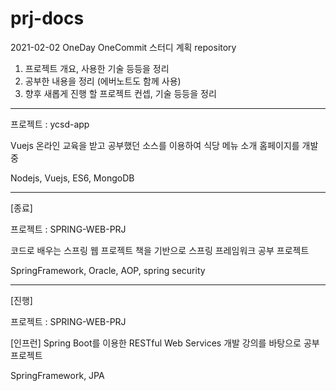 # prj-docs

2021-02-02 OneDay OneCommit 스터디 계획 repository

01. 프로젝트 개요, 사용한 기술 등등을 정리
02. 공부한 내용을 정리 (에버노트도 함께 사용)
03. 향후 새롭게 진행 할 프로젝트 컨셉, 기술 등등을 정리

------------------------------------------------------

프로젝트 : ycsd-app

Vuejs 온라인 교육을 받고 공부했던 소스를 이용하여 식당 메뉴 소개 홈페이지를 개발중

Nodejs, Vuejs, ES6, MongoDB


------------------------------------------------------
[종료]

프로젝트 : SPRING-WEB-PRJ

코드로 배우는 스프링 웹 프로젝트 책을 기반으로 스프링 프레임워크 공부 프로젝트

SpringFramework, Oracle, AOP, spring security

------------------------------------------------------
[진행]

프로젝트 : SPRING-WEB-PRJ

[인프런] Spring Boot를 이용한 RESTful Web Services 개발 강의를 바탕으로 공부 프로젝트

SpringFramework, JPA

